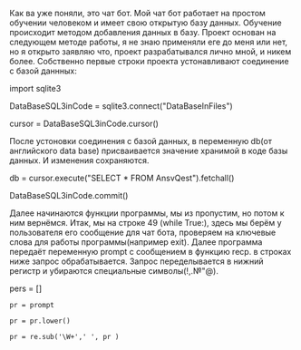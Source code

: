 Как ва уже поняли, это чат бот. 
Мой чат бот работает на простом обучении человеком и имеет свою открытую базу данных. 
Обучение происходит методом добавления данных в базу.
Проект основан на следующем методе работы, я не знаю применяли еге до меня или нет, но я открыто заявляю что, проект разрабатывался лично мной, и никем более. Собственно первые строки проекта устонавливают соединение с базой даннных:

import sqlite3

DataBaseSQL3inCode = sqlite3.connect("DataBaseInFiles")

cursor = DataBaseSQL3inCode.cursor()

После устоновки соединения с базой данных, в переменную db(от английского data base) присваивается значение хранимой в коде базы данных. И изменения сохраняются.

db = cursor.execute("SELECT * FROM AnsvQest").fetchall()

DataBaseSQL3inCode.commit()

Далее начинаются функции программы, мы из пропустим, но потом к ним вернёмся.
Итак, мы на строке 49 (while True:), здесь мы берём у пользователя его сообщение для чат бота, проверяем на ключевые слова для работы программы(например exit).
Далее программа передаёт переменную prompt с сообщением в функцию recp.
в строках ниже запрос обрабатывается. Запрос переделывается в нижний регистр и убираются специальные символы(!,.№"@).

pers = []

    pr = prompt
    
    pr = pr.lower()
    
    pr = re.sub('\W+',' ', pr )
